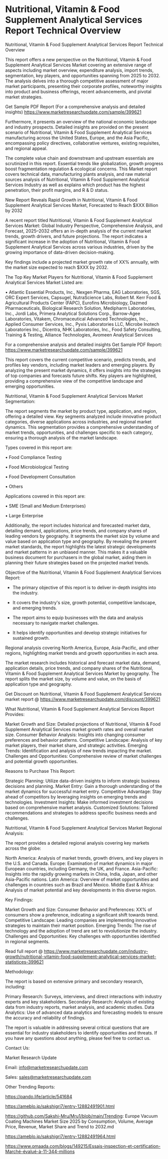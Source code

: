 # Nutritional, Vitamin & Food Supplement Analytical Services Report Technical Overview
Nutritional, Vitamin & Food Supplement Analytical Services Report Technical Overview

This report offers a new perspective on the Nutritional, Vitamin & Food Supplement Analytical Services Market covering an extensive range of aspects including market overview, expenditure analysis, import trends, segmentation, key players, and opportunities spanning from 2025 to 2032. The analysis delves into a thorough competitive assessment of major market participants, presenting their corporate profiles, noteworthy insights into product and business offerings, recent advancements, and pivotal market strategies.

Get Sample PDF Report (For a comprehensive analysis and detailed insights) https://www.marketresearchupdate.com/sample/399621

Furthermore, it presents an overview of the national economic landscape and industry prospects. Detailed insights are provided on the present scenario of Nutritional, Vitamin & Food Supplement Analytical Services manufacturing across the United States, Europe, and the Asia Pacific, encompassing policy directives, collaborative ventures, existing requisites, and regional appeal.

The complete value chain and downstream and upstream essentials are scrutinized in this report. Essential trends like globalization, growth progress boost fragmentation regulation & ecological concerns. This Market report covers technical data, manufacturing plants analysis, and raw material sources analysis of Nutritional, Vitamin & Food Supplement Analytical Services Industry as well as explains which product has the highest penetration, their profit margins, and R & D status.

New Report Reveals Rapid Growth in Nutritional, Vitamin & Food Supplement Analytical Services Market, Forecasted to Reach $XXX Billion by 2032

A recent report titled Nutritional, Vitamin & Food Supplement Analytical Services Market: Global Industry Perspective, Comprehensive Analysis, and Forecast, 2025–2032 offers an in-depth analysis of the current market trends, growth drivers, and future projections. The report indicates a significant increase in the adoption of Nutritional, Vitamin & Food Supplement Analytical Services across various industries, driven by the growing importance of data-driven decision-making.

Key findings include a projected market growth rate of XX% annually, with the market size expected to reach $XXX by 2032.

The Top Key Market Players for Nutritional, Vitamin & Food Supplement Analytical Services Market Listed are:

• Atlantic Essential Products, Inc., Nexgen Pharma, EAG Laboratories, SGS, ORC Expert Services, Capsugel, NutraScience Labs, Robert M. Kerr Food & Agricultural Products Center (FAPC), Eurofins Microbiology, Dazmed Pharmaceuticals, Biological Research Solution, Medipharm Laboratories, Inc., Jordi Labs, Primera Analytical Solutions Corp., Barrow-Agee Laboratories, Vitakem, Chromaceutical Advanced Technologies, Inc., Applied Consumer Services, Inc., Pyxis Laboratories LLC, Microbe Inotech Laboratories Inc., Dicentra, NHK Laboratories, Inc., Food Safety Consulting, Training & Testing, Alliance Technologies, Avomeen Analytical Services

For a comprehensive analysis and detailed insights Get Sample PDF Report: https://www.marketresearchupdate.com/sample/399621

This report covers the current competitive scenario, predicts trends, and profiles key vendors, including market leaders and emerging players. By analyzing the present market dynamics, it offers insights into the strategies of top companies and forecasts future shifts. Key players are highlighted, providing a comprehensive view of the competitive landscape and emerging opportunities.

Nutritional, Vitamin & Food Supplement Analytical Services Market Segmentation:

The report segments the market by product type, application, and region, offering a detailed view. Key segments analyzed include innovative product categories, diverse applications across industries, and regional market dynamics. This segmentation provides a comprehensive understanding of market trends, opportunities, and challenges specific to each category, ensuring a thorough analysis of the market landscape.

Types covered in this report are:

• Food Compliance Testing

• Food Microbiological Testing

• Food Development Consultation

• Others

Applications covered in this report are:

• SME (Small and Medium Enterprises)

• Large Enterprise

Additionally, the report includes historical and forecasted market data, detailing demand, applications, price trends, and company shares of leading vendors by geography. It segments the market size by volume and value based on application type and geography. By revealing the present market standards, the report highlights the latest strategic developments and market patterns in an unbiased manner. This makes it a valuable business document for purchasers in the global market, aiding them in planning their future strategies based on the projected market trends.

Objective of the Nutritional, Vitamin & Food Supplement Analytical Services Report:

- The primary objective of this report is to deliver in-depth insights into the industry.

- It covers the industry's size, growth potential, competitive landscape, and emerging trends.

- The report aims to equip businesses with the data and analysis necessary to navigate market challenges.

- It helps identify opportunities and develop strategic initiatives for sustained growth.

Regional analysis covering North America, Europe, Asia-Pacific, and other regions, highlighting market trends and growth opportunities in each area.

The market research includes historical and forecast market data, demand, application details, price trends, and company shares of the Nutritional, Vitamin & Food Supplement Analytical Services Market by geography. The report splits the market size, by volume and value, on the basis of application type and geography.

Get Discount on Nutritional, Vitamin & Food Supplement Analytical Services market report @ https://www.marketresearchupdate.com/discount/399621

What Nutritional, Vitamin & Food Supplement Analytical Services Report Provides:

Market Growth and Size: Detailed projections of Nutritional, Vitamin & Food Supplement Analytical Services market growth rates and overall market size.
Consumer Behavior Analysis: Insights into changing consumer preferences and behavior patterns.
Competitive Landscape: Analysis of key market players, their market share, and strategic activities.
Emerging Trends: Identification and analysis of new trends impacting the market.
Challenges and Opportunities: Comprehensive review of market challenges and potential growth opportunities.

Reasons to Purchase This Report:

Strategic Planning: Utilize data-driven insights to inform strategic business decisions and planning.
Market Entry: Gain a thorough understanding of the market dynamics for successful market entry.
Competitive Advantage: Stay ahead of competitors by leveraging insights on emerging trends and technologies.
Investment Insights: Make informed investment decisions based on comprehensive market analysis.
Customized Solutions: Tailored recommendations and strategies to address specific business needs and challenges.

Nutritional, Vitamin & Food Supplement Analytical Services Market Regional Analysis:

The report provides a detailed regional analysis covering key markets across the globe:

North America: Analysis of market trends, growth drivers, and key players in the U.S. and Canada.
Europe: Examination of market dynamics in major European countries, including Germany, the UK, and France.
Asia-Pacific: Insights into the rapidly growing markets in China, India, Japan, and other Asia-Pacific nations.
Latin America: Overview of market opportunities and challenges in countries such as Brazil and Mexico.
Middle East & Africa: Analysis of market potential and key developments in this diverse region.

Key Findings:

Market Growth and Size:
Consumer Behavior and Preferences: XX% of consumers show a preference, indicating a significant shift towards trend.
Competitive Landscape: Leading companies are implementing innovative strategies to maintain their market position.
Emerging Trends: The rise of technology and the adoption of trend are set to revolutionize the industry.
Challenges and Opportunities: Key challenges with opportunities identified in regional segments.

Read full report @ https://www.marketresearchupdate.com/industry-growth/nutritional-vitamin-food-supplement-analytical-services-market-statistices-399621

Methodology:

The report is based on extensive primary and secondary research, including:

Primary Research: Surveys, interviews, and direct interactions with industry experts and key stakeholders.
Secondary Research: Analysis of existing data from industry reports, market analysis, and academic studies.
Data Analytics: Use of advanced data analytics and forecasting models to ensure the accuracy and reliability of findings.

The report is valuable in addressing several critical questions that are essential for industry stakeholders to identify opportunities and threats. If you have any questions about anything, please feel free to contact us.

Contact Us:

Market Research Update

Email: info@marketresearchupdate.com

Sales: sales@marketresearchupdate.com

Other Trending Reports:

https://pando.life/article/541684

https://ameblo.jp/sakshigri7/entry-12882491901.html

https://github.com/Sakshi-Mru/Mru1/blob/main/Trending: Europe Vacuum Coating Machines Market Size 2025 by Consumption, Volume, Average Price, Revenue, Market Share and Trend to 2032.md

https://ameblo.jp/sakshigri7/entry-12882491964.html

https://www.omaada.com/blogs/149215/Essais-inspection-et-certification-Marché-évalué-à-11-344-millions
